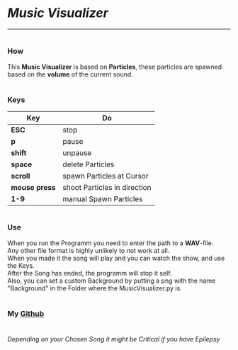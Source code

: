 # *Music Visualizer*
____

#
### **How**
This **Music Visualizer** is based on **Particles**, these particles are spawned based on the **volume** of the current sound.

#
### **Keys**
Key | Do |
--- | ---
**ESC** | stop
**p** | pause
**shift** | unpause
**space** | delete Particles
**scroll** | spawn Particles at Cursor
**mouse press** | shoot Particles in direction
**1-9** |  manual Spawn Particles

#
### **Use**
When you run the Programm you need to enter the path to a **WAV**-file. \
Any other file format is highly unlikely to not work at all. \
When you made it the song will play and you can watch the show, and use the Keys. \
After the Song has ended, the programm will stop it self. \
Also, you can set a custom Background by putting a png with the name "Background" in the Folder where the MusicVisualizer.py is.

#
### My **[Github](https://github.com/flloschy)**
#
###### *Depending on your Chosen Song it might be Critical if you have Epilepsy*
